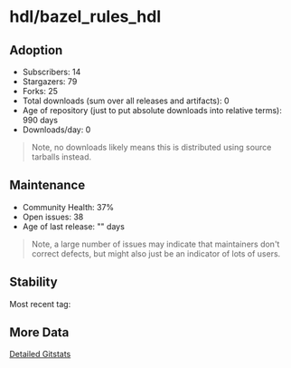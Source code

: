# hdl/bazel_rules_hdl

## Adoption

- Subscribers: 14
- Stargazers: 79
- Forks: 25
- Total downloads (sum over all releases and artifacts): 0
- Age of repository (just to put absolute downloads into relative terms): 990 days
- Downloads/day: 0

> Note, no downloads likely means this is distributed using source tarballs instead.

## Maintenance

- Community Health: 37%
- Open issues: 38
- Age of last release: "<No Releases>" days

> Note, a large number of issues may indicate that maintainers don't correct defects, but might also
> just be an indicator of lots of users.

## Stability

Most recent tag: 

## More Data

[Detailed Gitstats](/bazel-catalog/gitstats/hdl/bazel_rules_hdl)

